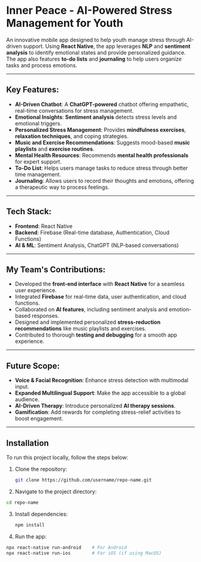 # Inner Peace - AI-Powered Stress Management for Youth

An innovative mobile app designed to help youth manage stress through AI-driven support. Using **React Native**, the app leverages **NLP** and **sentiment analysis** to identify emotional states and provide personalized guidance. The app also features **to-do lists** and **journaling** to help users organize tasks and process emotions.

---

## Key Features:

- **AI-Driven Chatbot**: A **ChatGPT-powered** chatbot offering empathetic, real-time conversations for stress management.
- **Emotional Insights**: **Sentiment analysis** detects stress levels and emotional triggers.
- **Personalized Stress Management**: Provides **mindfulness exercises**, **relaxation techniques**, and coping strategies.
- **Music and Exercise Recommendations**: Suggests mood-based **music playlists** and **exercise routines**.
- **Mental Health Resources**: Recommends **mental health professionals** for expert support.
- **To-Do List**: Helps users manage tasks to reduce stress through better time management.
- **Journaling**: Allows users to record their thoughts and emotions, offering a therapeutic way to process feelings.

---

## Tech Stack:

- **Frontend**: React Native
- **Backend**: Firebase (Real-time database, Authentication, Cloud Functions)
- **AI & ML**: Sentiment Analysis, ChatGPT (NLP-based conversations)

---

## My Team's Contributions:

- Developed the **front-end interface** with **React Native** for a seamless user experience.
- Integrated **Firebase** for real-time data, user authentication, and cloud functions.
- Collaborated on **AI features**, including sentiment analysis and emotion-based responses.
- Designed and implemented personalized **stress-reduction recommendations** like music playlists and exercises.
- Contributed to thorough **testing and debugging** for a smooth app experience.

---

## Future Scope:

- **Voice & Facial Recognition**: Enhance stress detection with multimodal input.
- **Expanded Multilingual Support**: Make the app accessible to a global audience.
- **AI-Driven Therapy**: Introduce personalized **AI therapy sessions**.
- **Gamification**: Add rewards for completing stress-relief activities to boost engagement.

---

## Installation

To run this project locally, follow the steps below:

1. Clone the repository:
   ```bash
   git clone https://github.com/username/repo-name.git

2. Navigate to the project directory:
```bash
cd repo-name

```
3. Install dependencies:
   ```bash
   npm install

4. Run the app:
```bash
npx react-native run-android    # For Android
npx react-native run-ios        # For iOS (if using MacOS)
```
